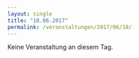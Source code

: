 ```yaml
---
layout: single
title: "18.06.2017"
permalink: /veranstaltungen/2017/06/18/
---
```


Keine Veranstaltung an diesem Tag.
